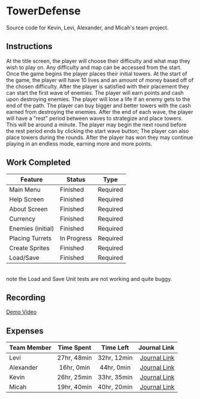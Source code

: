 # TowerDefense
Source code for Kevin, Levi, Alexander, and Micah's team project.

## Instructions

At the title screen, the player will choose their difficulty and what map they wish to play on.
Any difficulty and map can be accessed from the start.
Once the game begins the player places their initial towers.
At the start of the game, the player will have 10 lives and an amount of money based off of the chosen difficulty.
After the player is satisfied with their placement they can start the first wave of enemies.
The player will earn points and cash upon destroying enemies.
The player will lose a life if an enemy gets to the end of the path.
The player can buy bigger and better towers with the cash earned from destroying the enemies.
After the end of each wave, the player will have a "rest" period between waves to strategize and place towers. This will be around a minute.
The player may begin the next round before the rest period ends by clicking the start wave button;
The player can also place towers during the rounds.
After the player has won they may continue playing in an endless mode, earning more and more points.

## Work Completed

| Feature | Status | Type |
|---|---|---|
| Main Menu | Finished | Required |
| Help Screen | Finished | Required |
| About Screen | Finished | Required |
| Currency | Finished  | Required |
| Enemies (initial) | Finished | Required |
| Placing Turrets | In Progress | Required |
| Create Sprites | Finished | Required |
| Load/Save | Finished | Required |
<br>
note the Load and Save Unit tests are not working and quite buggy.

## Recording

[Demo Video](https://bju-my.sharepoint.com/:v:/r/personal/ldoug121_students_bju_edu/Documents/IMG_0216.mov?csf=1&e=znQwWh)

## Expenses
| Team Member | Time Spent | Time Left | Journal Link |
|-------------|:----------:|:---------:|-------------:|
|Levi|27hr, 48min|32hr, 12min|[Journal Link](https://github.com/TheCombOvers/TowerDefense/wiki/LeviJournal)|
|Alexander|16hr, 0min|44hr, 0min|[Journal Link](https://github.com/TheCombOvers/TowerDefense/wiki/YerkesJournal)|
|Kevin|26hr, 25min|33hr, 35min|[Journal Link](https://github.com/TheCombOvers/TowerDefense/wiki/HansenJournal)|
|Micah|19hr, 40min|40hr, 20min|[Journal Link](https://github.com/TheCombOvers/TowerDefense/wiki/Micah-Journal)|
